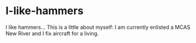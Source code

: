 # I-like-hammers
I like hammers... 
This is a little about myself: I am currently enlisted a MCAS New River and I fix aircraft for a living.
